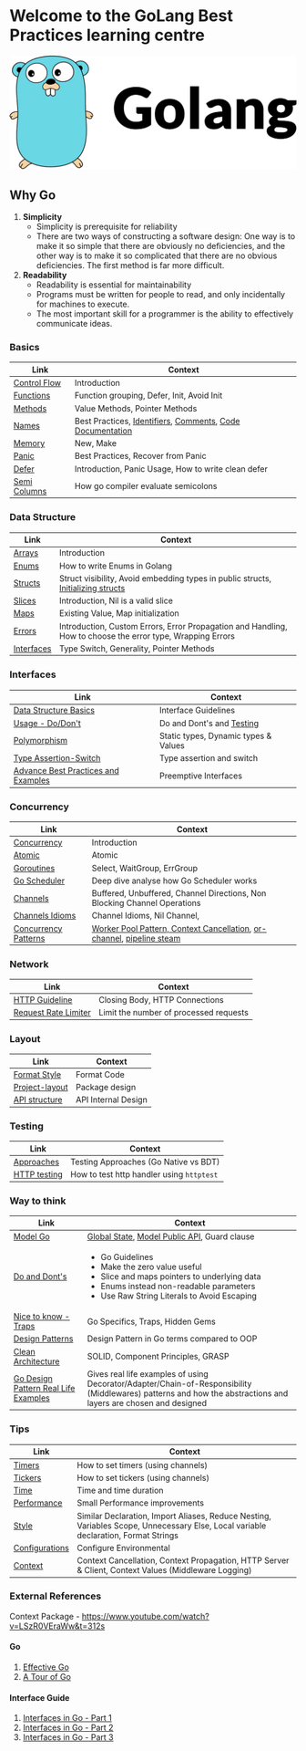 # Welcome to the GoLang Best Practices learning centre

![golang-logo](./assets/goLogo.png)

## Why Go

1. **Simplicity**
    - Simplicity is prerequisite for reliability
    - There are two ways of constructing a software design: One way is to make it so simple that there are obviously no
      deficiencies, and the other way is to make it so complicated that there are no obvious deficiencies. The first
      method is far more difficult.
2. **Readability**
    - Readability is essential for maintainability
    - Programs must be written for people to read, and only incidentally for machines to execute.
    - The most important skill for a programmer is the ability to effectively communicate ideas.
    
### Basics

| **Link**                                      | **Context**                                                                                                                                                                    |
|-----------------------------------------------|--------------------------------------------------------------------------------------------------------------------------------------------------------------------------------|
| [Control Flow](./basics/control-structure.md) | Introduction                                                                                                                                                                   |
| [Functions](./basics/functions.md)            | Function grouping, Defer, Init, Avoid Init                                                                                                                                     |
| [Methods](./basics/methods.md)                | Value Methods, Pointer Methods                                                                                                                                                 |
| [Names](./basics/names.md)                    | Best Practices, [Identifiers](./basics/names.md#identifiers-guidelines), [Comments](./basics/names.md#comments), [Code Documentation](./basics/names.md#documentation-of-code) | 
| [Memory](./basics/memory.md)                  | New, Make                                                                                                                                                                      |
| [Panic](./basics/panic.md)                    | Best Practices, Recover from Panic                                                                                                                                             |
| [Defer](./basics/defer.md)                    | Introduction, Panic Usage, How to write clean defer                                                                                                                            |
| [Semi Columns](./basics/semicolumns.md)       | How go compiler evaluate semicolons                                                                                                                                            |

### Data Structure

| **Link**                                      | **Context**                                                                                                                          |
|-----------------------------------------------|--------------------------------------------------------------------------------------------------------------------------------------|
| [Arrays](./data-structures/arrays.md)         | Introduction                                                                                                                         |
| [Enums](./data-structures/constants-enums.md) | How to write Enums in Golang                                                                                                         |
| [Structs](./data-structures/struct.md)        | Struct visibility, Avoid embedding types in public structs, [Initializing structs](./data-structures/struct.md#initializing-structs) |
| [Slices](./data-structures/slices.md)         | Introduction, Nil is a valid slice                                                                                                   |
| [Maps](./data-structures/maps.md)             | Existing Value, Map initialization                                                                                                   |
| [Errors](./data-structures/errors.md)         | Introduction, Custom Errors, Error Propagation and Handling, How to choose the error type, Wrapping Errors                           |
| [Interfaces](./data-structures/interfaces.md) | Type Switch, Generality, Pointer Methods                                                                                             |

### Interfaces

| **Link**                                                       | **Context**                                                     |
|----------------------------------------------------------------|-----------------------------------------------------------------|
| [Data Structure Basics](./data-structures/interfaces.md)       | Interface Guidelines                                            | 
| [Usage - Do/Don't](./interfaces/usage.md)                      | Do and Dont's and [Testing](./interfaces/usage.md#mock-testing) | 
| [Polymorphism](./interfaces/polymorphism.md)                   | Static types, Dynamic types & Values                            | 
| [Type Assertion-Switch](./interfaces/type-assertion-switch.md) | Type assertion and switch                                       | 
| [Advance Best Practices and Examples](./interfaces/advance.md) | Preemptive Interfaces                                           | 

### Concurrency

| **Link**                                                      | **Context**                                                                                                                                                                                                                                |
|---------------------------------------------------------------|--------------------------------------------------------------------------------------------------------------------------------------------------------------------------------------------------------------------------------------------|
| [Concurrency](./concurrency/concurency.md)                    | Introduction                                                                                                                                                                                                                               |
| [Atomic](./concurrency/atomic.md)                             | Atomic                                                                                                                                                                                                                                     |
| [Goroutines](./concurrency/goroutines.md)                     | Select, WaitGroup, ErrGroup                                                                                                                                                                                                                | 
| [Go Scheduler](./concurrency/go-scheduler.md)                 | Deep dive analyse how Go Scheduler works                                                                                                                                                                                                   |
| [Channels](./concurrency/channels.md)                         | Buffered, Unbuffered, Channel Directions, Non Blocking Channel Operations                                                                                                                                                                  |
| [Channels Idioms](./concurrency/channels-idioms.md)           | Channel Idioms, Nil Channel,                                                                                                                                                                                                               |
| [Concurrency Patterns](./concurrency/concurrency-patterns.md) | [Worker Pool Pattern, Context Cancellation](./concurrency/concurrency-patterns.md#worker-pool), [or-channel](./concurrency/concurrency-patterns.md#the-or-channel), [pipeline steam](/concurrency/concurrency-patterns.md#repeat-and-take) |

### Network

| **Link**                                       | **Context**                            |
|------------------------------------------------|----------------------------------------|
| [HTTP Guideline](./http/http.md)               | Closing Body, HTTP Connections         |
| [Request Rate Limiter](./http/rate-limiter.md) | Limit the number of processed requests |


### Layout

| **Link**                                     | **Context**         |
|----------------------------------------------|---------------------|
| [Format Style](./layout/format-style.md)     | Format Code         |
| [Project-layout](./layout/project-layout.md) | Package design      |
| [API structure](./layout/api.md)             | API Internal Design |


### Testing

| **Link**                                      | **Context**                               |
|-----------------------------------------------|-------------------------------------------|
| [Approaches](./testing/approaches.md)         | Testing Approaches (Go Native vs BDT)     |
 | [HTTP testing](./testing/http-server-mock.md) | How to test http handler using `httptest` | 

### Way to think

| **Link**                                                                     | **Context**                                                                                                                                                                                                           | 
|------------------------------------------------------------------------------|-----------------------------------------------------------------------------------------------------------------------------------------------------------------------------------------------------------------------|
| [Model Go](./way-to-think/model-go.md)                                       | [Global State](./way-to-think/model-go.md#global-state-magic), [Model Public API](./way-to-think/model-go.md#modeling-public-api), Guard clause                                                                       |
| [Do and Dont's](./way-to-think/dos.md)                                       | <ul><li>Go Guidelines</li><li>Make the zero value useful</li><li>Slice and maps pointers to underlying data</li><li>Enums instead non-readable parameters</li><li>Use Raw String Literals to Avoid Escaping</li></ul> |
| [Nice to know - Traps](./way-to-think/nice-to-know.md)                       | Go Specifics, Traps, Hidden Gems                                                                                                                                                                                      |
 | [Design Patterns](./way-to-think/design-patterns.md)                         | Design Pattern in Go terms compared to OOP                                                                                                                                                                            |
| [Clean Architecture](./way-to-think/clean-architecture.md)                   | SOLID, Component Principles, GRASP                                                                                                                                                                                    |
 | [Go Design Pattern Real Life Examples](./way-to-think/go-design-patterns.md) | Gives real life examples of using Decorator/Adapter/Chain-of-Responsibility (Middlewares) patterns and how the abstractions and layers are chosen and designed                                                        | 

### Tips

| **Link**                                   | **Context**                                                                                                                        |
|--------------------------------------------|------------------------------------------------------------------------------------------------------------------------------------|
| [Timers](./tips/timers.md)                 | How to set timers (using channels)                                                                                                 |
| [Tickers](./tips/tickers.md)               | How to set tickers (using channels)                                                                                                |
| [Time](./tips/time.md)                     | Time and time duration                                                                                                             |
| [Performance](./tips/performance.md)       | Small Performance improvements                                                                                                     |
| [Style](./tips/style.md)                   | Similar Declaration, Import Aliases, Reduce Nesting, Variables Scope, Unnecessary Else, Local variable declaration, Format Strings |
| [Configurations](./tips/configurations.md) | Configure Environmental                                                                                                            |
| [Context](./context/context.md)            | Context Cancellation, Context Propagation, HTTP Server & Client, Context Values (Middleware Logging)                               |

### External References
Context Package - https://www.youtube.com/watch?v=LSzR0VEraWw&t=312s

#### Go

1. [Effective Go](https://go.dev/doc/effective_go)
2. [A Tour of Go](https://go.dev/tour/welcome/1)

#### Interface Guide
1. [Interfaces in Go - Part 1](https://medium.com/golangspec/interfaces-in-go-part-i-4ae53a97479c)
2. [Interfaces in Go - Part 2](https://medium.com/golangspec/interfaces-in-go-part-ii-d5057ffdb0a6)
3. [Interfaces in Go - Part 3](https://medium.com/golangspec/interfaces-in-go-part-iii-61f5e7c52fb5)
